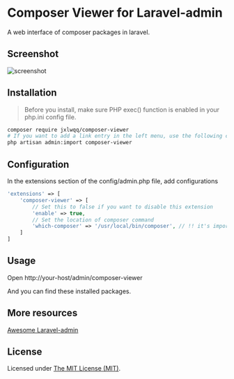 # Composer Viewer for Laravel-admin

A web interface of composer packages in laravel.

## Screenshot

![screenshot](https://user-images.githubusercontent.com/2421068/46718077-a7fadc00-cc9c-11e8-9219-c8a2bac1219e.png)

## Installation

> Before you install, make sure PHP exec() function is enabled in your php.ini config file.

```bash
composer require jxlwqq/composer-viewer
# If you want to add a link entry in the left menu, use the following command to import
php artisan admin:import composer-viewer
```

## Configuration

In the extensions section of the config/admin.php file, add configurations

```php
'extensions' => [
    'composer-viewer' => [
        // Set this to false if you want to disable this extension
        'enable' => true,
        // Set the location of composer command
        'which-composer' => '/usr/local/bin/composer', // !! it's important !!
    ]
]
```

## Usage
Open http://your-host/admin/composer-viewer

And you can find these installed packages.

## More resources

[Awesome Laravel-admin](https://github.com/jxlwqq/awesome-laravel-admin)

## License

Licensed under [The MIT License (MIT)](LICENSE).
